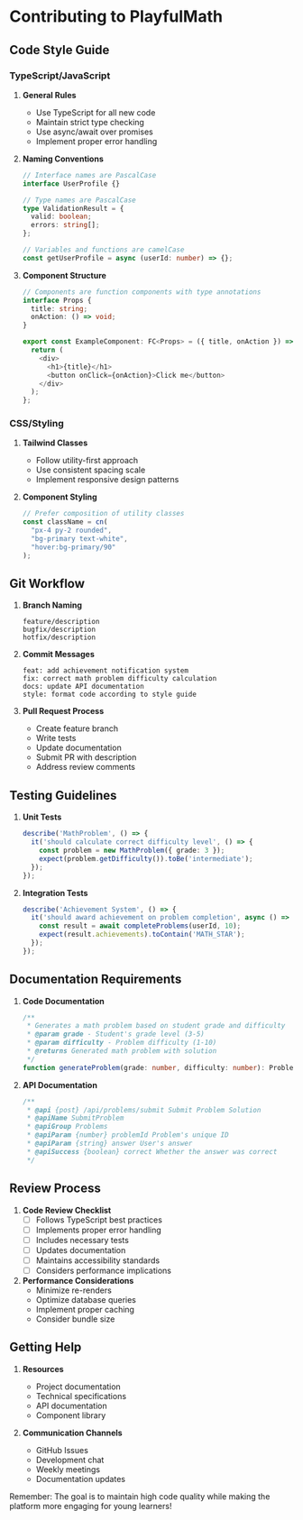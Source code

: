 # Contributing to PlayfulMath

## Code Style Guide

### TypeScript/JavaScript

1. **General Rules**
   - Use TypeScript for all new code
   - Maintain strict type checking
   - Use async/await over promises
   - Implement proper error handling

2. **Naming Conventions**
   ```typescript
   // Interface names are PascalCase
   interface UserProfile {}

   // Type names are PascalCase
   type ValidationResult = {
     valid: boolean;
     errors: string[];
   };

   // Variables and functions are camelCase
   const getUserProfile = async (userId: number) => {};
   ```

3. **Component Structure**
   ```typescript
   // Components are function components with type annotations
   interface Props {
     title: string;
     onAction: () => void;
   }

   export const ExampleComponent: FC<Props> = ({ title, onAction }) => {
     return (
       <div>
         <h1>{title}</h1>
         <button onClick={onAction}>Click me</button>
       </div>
     );
   };
   ```

### CSS/Styling

1. **Tailwind Classes**
   - Follow utility-first approach
   - Use consistent spacing scale
   - Implement responsive design patterns

2. **Component Styling**
   ```typescript
   // Prefer composition of utility classes
   const className = cn(
     "px-4 py-2 rounded",
     "bg-primary text-white",
     "hover:bg-primary/90"
   );
   ```

## Git Workflow

1. **Branch Naming**
   ```
   feature/description
   bugfix/description
   hotfix/description
   ```

2. **Commit Messages**
   ```
   feat: add achievement notification system
   fix: correct math problem difficulty calculation
   docs: update API documentation
   style: format code according to style guide
   ```

3. **Pull Request Process**
   - Create feature branch
   - Write tests
   - Update documentation
   - Submit PR with description
   - Address review comments

## Testing Guidelines

1. **Unit Tests**
   ```typescript
   describe('MathProblem', () => {
     it('should calculate correct difficulty level', () => {
       const problem = new MathProblem({ grade: 3 });
       expect(problem.getDifficulty()).toBe('intermediate');
     });
   });
   ```

2. **Integration Tests**
   ```typescript
   describe('Achievement System', () => {
     it('should award achievement on problem completion', async () => {
       const result = await completeProblems(userId, 10);
       expect(result.achievements).toContain('MATH_STAR');
     });
   });
   ```

## Documentation Requirements

1. **Code Documentation**
   ```typescript
   /**
    * Generates a math problem based on student grade and difficulty
    * @param grade - Student's grade level (3-5)
    * @param difficulty - Problem difficulty (1-10)
    * @returns Generated math problem with solution
    */
   function generateProblem(grade: number, difficulty: number): Problem {}
   ```

2. **API Documentation**
   ```typescript
   /**
    * @api {post} /api/problems/submit Submit Problem Solution
    * @apiName SubmitProblem
    * @apiGroup Problems
    * @apiParam {number} problemId Problem's unique ID
    * @apiParam {string} answer User's answer
    * @apiSuccess {boolean} correct Whether the answer was correct
    */
   ```

## Review Process

1. **Code Review Checklist**
   - [ ] Follows TypeScript best practices
   - [ ] Implements proper error handling
   - [ ] Includes necessary tests
   - [ ] Updates documentation
   - [ ] Maintains accessibility standards
   - [ ] Considers performance implications

2. **Performance Considerations**
   - Minimize re-renders
   - Optimize database queries
   - Implement proper caching
   - Consider bundle size

## Getting Help

1. **Resources**
   - Project documentation
   - Technical specifications
   - API documentation
   - Component library

2. **Communication Channels**
   - GitHub Issues
   - Development chat
   - Weekly meetings
   - Documentation updates

Remember: The goal is to maintain high code quality while making the platform more engaging for young learners!
